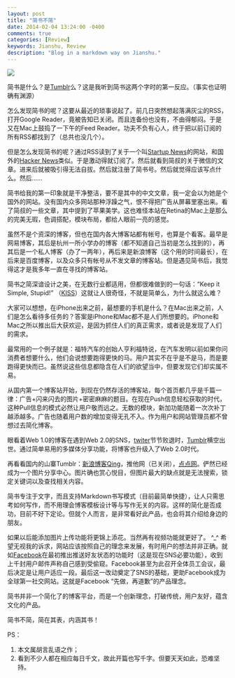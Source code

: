 ```yaml
---
layout: post
title: "简书不简"
date: 2014-02-04 13:24:00 -0400
comments: true
categories: [Review]
keywords: Jianshu, Review
description: "Blog in a markdown way on Jianshu."
---
```

![](http://www.qinglv5.net/uploads/allimg/120801/1_120801131226_8.jpg)

简书是什么？是[Tumblr](http://www.tumblr.com)么？这是我听到简书这两个字时的第一反应。（事实也证明确有渊源）

怎么发现简书的呢？这要从最近的琐事说起了。前几日突然想起落满灰尘的RSS，打开Google Reader，竟被告知已关闭。而且连备份也没有，不由得郁闷。于是又在Mac上鼓捣了一下午的Feed Reader。功夫不负有心人，终于把以前订阅的所有RSS都找到了（总共也没几个）。

<!-- more -->

但是怎么发现简书的呢？通过RSS读到了关于一个叫[Startup News](http://news.dbanotes.net/)的网站，和国外的[Hacker News](https://news.ycombinator.com/)类似。于是激动得就订阅了。然后就看到简叔的关于微信的文章。进来后就被吸引得无法自拔。然后就注册了简书号。然后就觉得应该写点什么。然后……

简书给我的第一印象就是干净整洁，要不是其中的中文文章，我一定会以为她是个国外的网站。没有国内众多网站那种浮躁之气，恨不得把广告从屏幕里塞出来。看了简叔的一些文章，其中提到了苹果美学。这也难怪本站在Retina的Mac上是那么的完美无瑕，色调搭配，模块布局，都给人眼前一亮的感觉。

虽然不是个资深的博客，但也在国内各大博客站都有帐号，也算是个看客。最早是网易博客，其后是杭州一所小学办的博客（都不知道自己当初是怎么找到的），再其后是一个私人博客（办了一两年），再后来是新浪博客（这个用的时间最长），在后来是百度博客，以及众多只有帐号从不发文章的博客站。但是遇见简书后，我觉得这才是我多年一直在寻找的博客站。

简书之简深谙设计之美，在无数行业都适用，但都很难做到的一句话：“Keep it Simple, Stupid!” （[KISS](http://en.wikipedia.org/wiki/KISS_principle)）这就让人很奇怪，不就是简单么，为什么就这么难？

大家可以想想，在iPhone出来之前，最想要的手机是什么？在Mac出来之前，人们是怎么看待多任务的？答案是iPhone和Mac都不是人们所想要的。iPhone和Mac之所以推出后大获欢迎，是因为抓住人们的真正需求，或者说是发现了人们的需求。

最常用的一个例子就是：福特汽车的创始人亨利福特说，在汽车发明以前如果你问消费者想要什么，他们会说想要跑得更快的马。用户其实不在乎是不是马，而是要跑得更快而已。虽然说这些信息都隐含在人们的欲望当中，但要发现它们却实属不易。

从国内第一个博客站开始，到现在仍然存活的博客站，每个首页都几乎是千篇一律：广告+闪来闪去的图片+密密麻麻的题目。在现在Push信息轻松获取的时代，这种Pull信息的模式必然让用户敬而远之。无数的模块，新加功能随着一次次补丁越添越多。广告也随着用户数的增加变得无孔不入。作为用户和网站管理员都不曾想过去简化博客。

眼看着Web 1.0的博客在遇到Web 2.0的SNS，[twiter](https://twitter.com/)节节败退时，[Tumblr](http://www.tumblr.com)横空出世。通过简单易用的多媒体分享功能，将博客也升级入了Web 2.0时代。

再看看国内的山寨Tumblr：[新浪博客Qing](http://qing.blog.sina.com.cn/)，推他网（已关闭），[点点网](http://www.diandian.com/)。俨然已经成为一个图片分享中心。图片确也赏心悦目，但图片最大的缺点就是无法搜索，锁定关键词以及查找相关内容。

简书专注于文字，而且支持Markdown书写模式（目前最简单快捷），让人只需思考如何写作，而不用理会博客模板设计等与写作无关的内容。这样的简化是否成功，目前不好下定论。但就个人而言，是非常看好此产品，也会将其介绍给身边的朋友。

如果以后能添加图片上传功能将更锦上添花。当然再有视频功能就更好了。 ^_^ 希望无视我的诉求，网站应该按照自己的理念来发展，有时用户的想法并非正确。就如[Facebook](https://www.facebook.com/)在最初推出推送好友状态的功能时（这是现在SNS必要功能），收到上千封用户邮件声称自己感到受偷窥。Facebook甚至为此召开全体员工会议，最后决定是让用户适应一段。最后这一改动奠定了SNS的基础，更助Facebook成为全球第一社交网站。这就是Facebook “先做，再道歉”的产品理念。

简书并非一个简化了的博客平台，而是一个创新理念，打破传统，用户友好，蕴含文化的产品。

简书不简，简在其表，内涵其书！

PS：
1. 本文属胡言乱语之作；
2. 看到不少人都在相应每日千文，故此开篇也写千字。但要天天如此，恐难坚持。
